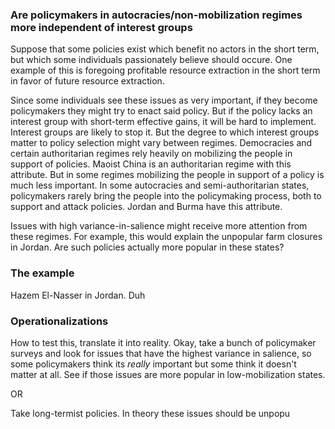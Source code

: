 ### Are policymakers in autocracies/non-mobilization regimes more independent of interest groups

Suppose that some policies exist which benefit no actors in the short term, but which some individuals passionately believe should occure. One example of this is foregoing profitable resource extraction in the short term in favor of future resource extraction.

Since some individuals see these issues as very important, if they become policymakers they might try to enact said policy. But if the policy lacks an interest group with short-term effective gains, it will be hard to implement. Interest groups are likely to stop it. But the degree to which interest groups matter to policy selection might vary between regimes. Democracies and certain authoritarian regimes rely heavily on mobilizing the people in support of policies. Maoist China is an authoritarian regime with this attribute. But in some regimes mobilizing the people in support of a policy is much less important. In some autocracies and semi-authoritarian states, policymakers rarely bring the people into the policymaking process, both to support and attack policies. Jordan and Burma have this attribute.

Issues with high variance-in-salience might receive more attention from these regimes. For example, this would explain the unpopular farm closures in Jordan. Are such policies actually more popular in these states?

### The example

Hazem El-Nasser in Jordan. Duh

### Operationalizations

How to test this, translate it into reality. Okay, take a bunch of policymaker surveys and look for issues that have the highest variance in salience, so some policymakers think its *really* important but some think it doesn't matter at all. See if those issues are more popular in low-mobilization states.

OR

Take long-termist policies. In theory these issues should be unpopu
